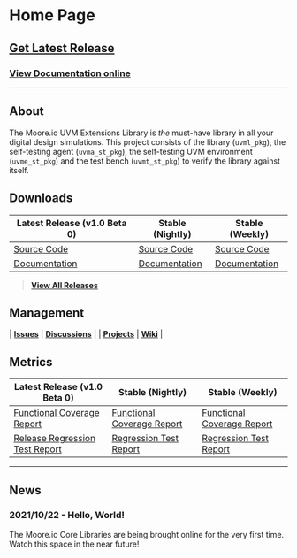 # Home Page

## [Get Latest Release](TODO)
### [View Documentation online](TODO)

----------------

## About
The Moore.io UVM Extensions Library is *the* must-have library in all your digital design simulations.  This project consists of the library (`uvml_pkg`), the self-testing agent (`uvma_st_pkg`), the self-testing UVM environment (`uvme_st_pkg`) and the test bench (`uvmt_st_pkg`) to verify the library against itself.


## Downloads

| Latest Release (v1.0 Beta 0) | Stable (Nightly) | Stable (Weekly) |
| --------------------- | ---------------- | --------------- |
| [Source Code](TODO) | [Source Code](TODO) | [Source Code](TODO) |
| [Documentation](TODO) | [Documentation](TODO) | [Documentation](TODO) |

> **[View All Releases](TODO)**


## Management

| **[Issues](https://github.com/Datum-Technology-Corporation/uvml/issues)** | **[Discussions](https://github.com/Datum-Technology-Corporation/uvml/discussions)** |
| **[Projects](https://github.com/Datum-Technology-Corporation/uvml/projects)** | **[Wiki](https://github.com/Datum-Technology-Corporation/uvml/wiki)** |


## Metrics

| Latest Release (v1.0 Beta 0) | Stable (Nightly) | Stable (Weekly) |
| --------------------- | ---------------- | --------------- |
| [Functional Coverage Report](TODO) | [Functional Coverage Report](TODO) | [Functional Coverage Report](TODO) |
| [Release Regression Test Report](TODO) | [Regression Test Report](TODO) | [Regression Test Report](TODO) |

----------------

## News
### 2021/10/22 - Hello, World!
The Moore.io Core Libraries are being brought online for the very first time. Watch this space in the near future!
